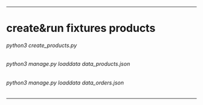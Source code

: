 <hr>

# create&run fixtures products

###### python3 create_products.py

###### python3 manage.py loaddata data_products.json
###### python3 manage.py loaddata data_orders.json
<hr>

